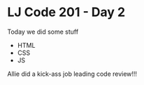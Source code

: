 # LJ Code 201 - Day 2

Today we did some stuff
- HTML
- CSS
- JS

Allie did a kick-ass job leading code review!!!
